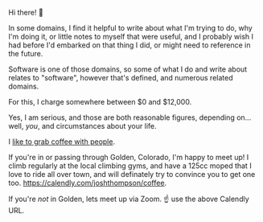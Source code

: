 Hi there! 👋

In some domains, I find it helpful to write about what I'm trying to do, why I'm doing it, or little notes to myself that were useful, and I probably wish I had before I'd embarked on that thing I did, or might need to reference in the future.

Software is one of those domains, so some of what I do and write about relates to "software", however that's defined, and numerous related domains.

For this, I charge somewhere between $0 and $12,000.

Yes, I am serious, and those are both reasonable figures, depending on... well, _you_, and circumstances about your life.

I [like to grab coffee with people](https://josh.works/coffee). 

If you're in or passing through Golden, Colorado, I'm happy to meet up! I climb regularly at the local climbing gyms, and have a 125cc moped that I love to ride all over town, and will definately try to convince you to get one too. https://calendly.com/joshthompson/coffee.

If you're _not_ in Golden, lets meet up via Zoom. ☝️ use the above Calendly URL.




